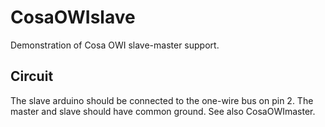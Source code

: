 CosaOWIslave
============

Demonstration of Cosa OWI slave-master support. 

Circuit
-------
The slave arduino should be connected to the one-wire bus on pin
2. The master and slave should have common ground. See also
CosaOWImaster.  
